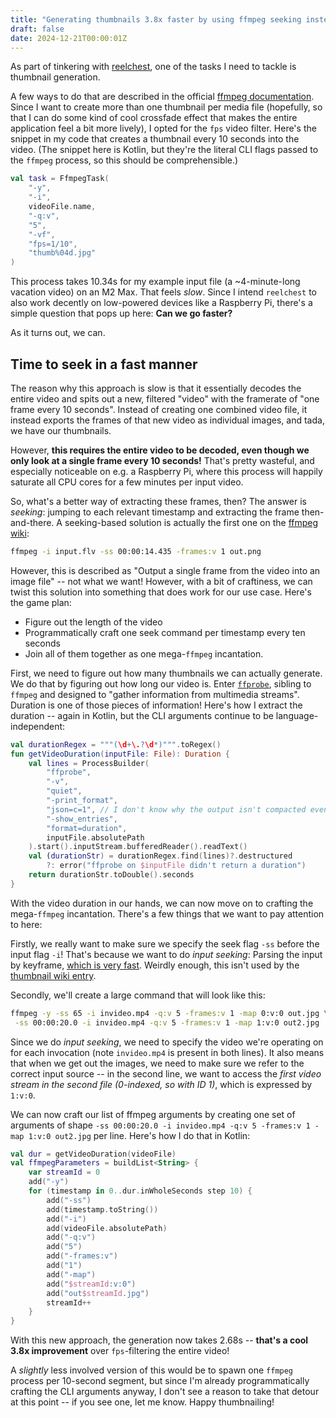 ```yaml
---
title: "Generating thumbnails 3.8x faster by using ffmpeg seeking instead of fps filtering"
draft: false
date: 2024-12-21T00:00:01Z
---
```


As part of tinkering with [reelchest](https://github.com/SebastianAigner/reelchest), one of the tasks I need to tackle is thumbnail generation.

A few ways to do that are described in the official [ffmpeg documentation](https://trac.ffmpeg.org/wiki/Create%20a%20thumbnail%20image%20every%20X%20seconds%20of%20the%20video). Since I want to create more than one thumbnail per media file (hopefully, so that I can do some kind of cool crossfade effect that makes the entire application feel a bit more lively), I opted for the `fps` video filter. Here's the snippet in my code that creates a thumbnail every 10 seconds into the video. (The snippet here is Kotlin, but they're the literal CLI flags passed to the `ffmpeg` process, so this should be comprehensible.)


```kotlin
val task = FfmpegTask(
    "-y",
    "-i",
    videoFile.name,
    "-q:v",
    "5",
    "-vf",
    "fps=1/10",
    "thumb%04d.jpg"
)
```

This process takes 10.34s for my example input file (a ~4-minute-long vacation video) on an M2 Max. That feels _slow_. Since I intend `reelchest` to also work decently on low-powered devices like a Raspberry Pi, there's a simple question that pops up here: **Can we go faster?**

As it turns out, we can.

## Time to seek in a fast manner

The reason why this approach is slow is that it essentially decodes the entire video and spits out a new, filtered "video" with the framerate of "one frame every 10 seconds". Instead of creating one combined video file, it instead exports the frames of that new video as individual images, and tada, we have our thumbnails.

However, **this requires the entire video to be decoded, even though we only look at a single frame every 10 seconds!** That's pretty wasteful, and especially noticeable on e.g. a Raspberry Pi, where this process will happily saturate all CPU cores for a few minutes per input video.

So, what's a better way of extracting these frames, then? The answer is _seeking_: jumping to each relevant timestamp and extracting the frame then-and-there. A seeking-based solution is actually the first one on the [ffmpeg wiki](https://trac.ffmpeg.org/wiki/Create%20a%20thumbnail%20image%20every%20X%20seconds%20of%20the%20video):

```bash
ffmpeg -i input.flv -ss 00:00:14.435 -frames:v 1 out.png
```

However, this is described as "Output a single frame from the video into an image file" -- not what we want! However, with a bit of craftiness, we can twist this solution into something that does work for our use case. Here's the game plan:

- Figure out the length of the video
- Programmatically craft one seek command per timestamp every ten seconds
- Join all of them together as one mega-`ffmpeg` incantation.

First, we need to figure out how many thumbnails we can actually generate. We do that by figuring out how long our video is. Enter [`ffprobe`](https://ffmpeg.org/ffprobe.html), sibling to `ffmpeg` and designed to "gather information from multimedia streams". Duration is one of those pieces of information! Here's how I extract the duration -- again in Kotlin, but the CLI arguments continue to be language-independent:

```kotlin
val durationRegex = """(\d+\.?\d*)""".toRegex()
fun getVideoDuration(inputFile: File): Duration {
    val lines = ProcessBuilder(
        "ffprobe",
        "-v",
        "quiet",
        "-print_format",
        "json=c=1", // I don't know why the output isn't compacted even though I'm passing c=1, but we'll move along
        "-show_entries",
        "format=duration",
        inputFile.absolutePath
    ).start().inputStream.bufferedReader().readText()
    val (durationStr) = durationRegex.find(lines)?.destructured
        ?: error("ffprobe on $inputFile didn't return a duration")
    return durationStr.toDouble().seconds
}
```

With the video duration in our hands, we can now move on to crafting the mega-`ffmpeg` incantation. There's a few things that we want to pay attention to here:

Firstly, we really want to make sure we specify the seek flag `-ss` before the input flag `-i`! That's because we want to do _input seeking_: Parsing the input by keyframe, [which is very fast](https://trac.ffmpeg.org/wiki/Seeking). Weirdly enough, this isn't used by the [thumbnail wiki entry](https://trac.ffmpeg.org/wiki/Create%20a%20thumbnail%20image%20every%20X%20seconds%20of%20the%20video).

Secondly, we'll create a large command that will look like this:

```bash
ffmpeg -y -ss 65 -i invideo.mp4 -q:v 5 -frames:v 1 -map 0:v:0 out.jpg \
 -ss 00:00:20.0 -i invideo.mp4 -q:v 5 -frames:v 1 -map 1:v:0 out2.jpg
```

Since we do _input seeking_, we need to specify the video we're operating on for each invocation (note `invideo.mp4` is present in both lines). It also means that when we get out the images, we need to make sure we refer to the correct input source -- in the second line, we want to access the _first video stream in the second file (0-indexed, so with ID 1)_, which is expressed by `1:v:0`.

We can now craft our list of ffmpeg arguments by creating one set of arguments of shape `-ss 00:00:20.0 -i invideo.mp4 -q:v 5 -frames:v 1 -map 1:v:0 out2.jpg` per line. Here's how I do that in Kotlin:

```kotlin
val dur = getVideoDuration(videoFile)
val ffmpegParameters = buildList<String> {
    var streamId = 0
    add("-y")
    for (timestamp in 0..dur.inWholeSeconds step 10) {
        add("-ss")
        add(timestamp.toString())
        add("-i")
        add(videoFile.absolutePath)
        add("-q:v")
        add("5")
        add("-frames:v")
        add("1")
        add("-map")
        add("$streamId:v:0")
        add("out$streamId.jpg")
        streamId++
    }
}
```

With this new approach, the generation now takes 2.68s -- **that's a cool 3.8x improvement** over `fps`-filtering the entire video!

A _slightly_ less involved version of this would be to spawn one `ffmpeg` process per 10-second segment, but since I'm already programmatically crafting the CLI arguments anyway, I don't see a reason to take that detour at this point -- if you see one, let me know. Happy thumbnailing!  
